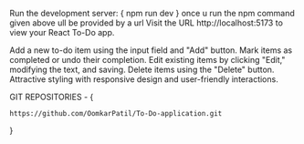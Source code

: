 Run the development server:  { npm run dev }
once u run the npm command given above ull be provided by a url
Visit the  URL  http://localhost:5173 to view your React To-Do app.



Add a new to-do item using the input field and "Add" button.
Mark items as completed or undo their completion.
Edit existing items by clicking "Edit," modifying the text, and saving.
Delete items using the "Delete" button.
Attractive styling with responsive design and user-friendly interactions.

GIT REPOSITORIES - {
    
    https://github.com/OomkarPatil/To-Do-application.git
}
